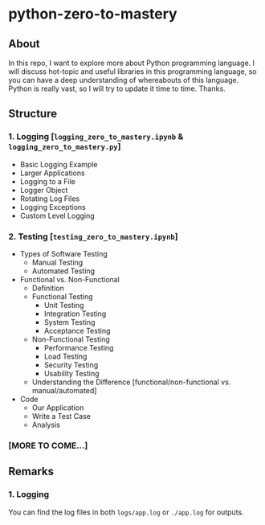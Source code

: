 # python-zero-to-mastery
## About
In this repo, I want to explore more about Python programming language. I will discuss 
hot-topic and useful libraries in this programming language, so you can have a deep understanding of 
whereabouts of this language. Python is really vast, so I will try to update it time to time. Thanks.

## Structure
### 1. Logging [`logging_zero_to_mastery.ipynb` & `logging_zero_to_mastery.py`]
- Basic Logging Example
- Larger Applications
- Logging to a File
- Logger Object
- Rotating Log Files
- Logging Exceptions
- Custom Level Logging

### 2. Testing [`testing_zero_to_mastery.ipynb`]
- Types of Software Testing
  - Manual Testing
  - Automated Testing
- Functional vs. Non-Functional
  - Definition
  - Functional Testing
    - Unit Testing
    - Integration Testing
    - System Testing
    - Acceptance Testing
  - Non-Functional Testing
    - Performance Testing
    - Load Testing
    - Security Testing
    - Usability Testing
  - Understanding the Difference [functional/non-functional vs. manual/automated]
- Code
  - Our Application
  - Write a Test Case
  - Analysis

### [MORE TO COME...]


## Remarks
### 1. Logging
You can find the log files in both `logs/app.log` or `./app.log` for outputs.
